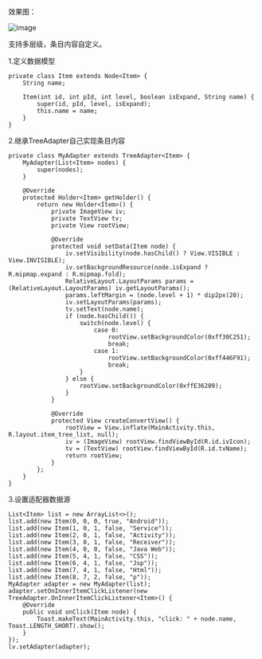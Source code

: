 效果图：

![image](https://github.com/fszeng2011/treeadapter/raw/master/device-2017-10-20-123847.png)

支持多层级，条目内容自定义。

1.定义数据模型
    
    private class Item extends Node<Item> {
        String name;

        Item(int id, int pId, int level, boolean isExpand, String name) {
            super(id, pId, level, isExpand);
            this.name = name;
        }
    }

2.继承TreeAdapter自己实现条目内容

    private class MyAdapter extends TreeAdapter<Item> {
        MyAdapter(List<Item> nodes) {
            super(nodes);
        }

        @Override
        protected Holder<Item> getHolder() {
            return new Holder<Item>() {
                private ImageView iv;
                private TextView tv;
                private View rootView;

                @Override
                protected void setData(Item node) {
                    iv.setVisibility(node.hasChild() ? View.VISIBLE : View.INVISIBLE);
                    iv.setBackgroundResource(node.isExpand ? R.mipmap.expand : R.mipmap.fold);
                    RelativeLayout.LayoutParams params = (RelativeLayout.LayoutParams) iv.getLayoutParams();
                    params.leftMargin = (node.level + 1) * dip2px(20);
                    iv.setLayoutParams(params);
                    tv.setText(node.name);
                    if (node.hasChild()) {
                        switch(node.level) {
                            case 0:
                                rootView.setBackgroundColor(0xff30C251);
                                break;
                            case 1:
                                rootView.setBackgroundColor(0xff446F91);
                                break;
                        }
                    } else {
                        rootView.setBackgroundColor(0xffE36209);
                    }                 
                }

                @Override
                protected View createConvertView() {
                    rootView = View.inflate(MainActivity.this, R.layout.item_tree_list, null);
                    iv = (ImageView) rootView.findViewById(R.id.ivIcon);
                    tv = (TextView) rootView.findViewById(R.id.tvName);
                    return rootView;
                }
            };
        }
    }

3.设置适配器数据源

    List<Item> list = new ArrayList<>();
    list.add(new Item(0, 0, 0, true, "Android"));
    list.add(new Item(1, 0, 1, false, "Service"));
    list.add(new Item(2, 0, 1, false, "Activity"));
    list.add(new Item(3, 0, 1, false, "Receiver"));
    list.add(new Item(4, 0, 0, false, "Java Web"));
    list.add(new Item(5, 4, 1, false, "CSS"));
    list.add(new Item(6, 4, 1, false, "Jsp"));
    list.add(new Item(7, 4, 1, false, "Html"));
    list.add(new Item(8, 7, 2, false, "p"));
    MyAdapter adapter = new MyAdapter(list);
    adapter.setOnInnerItemClickListener(new TreeAdapter.OnInnerItemClickListener<Item>() {
        @Override
        public void onClick(Item node) {
            Toast.makeText(MainActivity.this, "click: " + node.name, Toast.LENGTH_SHORT).show();
        }
    });
    lv.setAdapter(adapter);